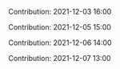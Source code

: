 Contribution: 2021-12-03 16:00

Contribution: 2021-12-05 15:00

Contribution: 2021-12-06 14:00

Contribution: 2021-12-07 13:00


